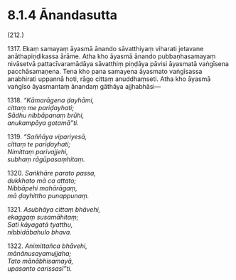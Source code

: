 

# 8.1.4 Ānandasutta




(212.)

1317\. Ekaṃ samayaṃ āyasmā ānando sāvatthiyaṃ viharati jetavane anāthapiṇḍikassa ārāme. Atha kho āyasmā ānando pubbaṇhasamayaṃ nivāsetvā pattacīvaramādāya sāvatthiṃ piṇḍāya pāvisi āyasmatā vaṅgīsena pacchāsamaṇena. Tena kho pana samayena āyasmato vaṅgīsassa anabhirati uppannā hoti, rāgo cittaṃ anuddhaṃseti. Atha kho āyasmā vaṅgīso āyasmantaṃ ānandaṃ gāthāya ajjhabhāsi—

1318\. _“Kāmarāgena ḍayhāmi,_  
_cittaṃ me pariḍayhati;_  
_Sādhu nibbāpanaṃ brūhi,_  
_anukampāya gotamā”ti._  


1319\. _“Saññāya vipariyesā,_  
_cittaṃ te pariḍayhati;_  
_Nimittaṃ parivajjehi,_  
_subhaṃ rāgūpasaṃhitaṃ._  


1320\. _Saṅkhāre parato passa,_  
_dukkhato mā ca attato;_  
_Nibbāpehi mahārāgaṃ,_  
_mā ḍayhittho punappunaṃ._  


1321\. _Asubhāya cittaṃ bhāvehi,_  
_ekaggaṃ susamāhitaṃ;_  
_Sati kāyagatā tyatthu,_  
_nibbidābahulo bhava._  


1322\. _Animittañca bhāvehi,_  
_mānānusayamujjaha;_  
_Tato mānābhisamayā,_  
_upasanto carissasī”ti._  




